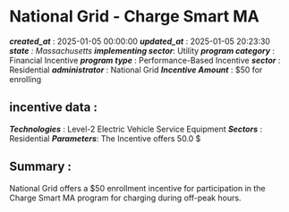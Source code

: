 # National Grid - Charge Smart MA 
 ***created_at*** : 2025-01-05 00:00:00 
 ***updated_at*** : 2025-01-05 20:23:30 
 ***state** : Massachusetts 
 **implementing sector***: Utility 
 ***program category*** : Financial Incentive 
 ***program type*** : Performance-Based Incentive 
 ***sector*** : Residential 
 ***administrator*** : National Grid 
 ***Incentive Amount*** : $50 for enrolling

 
 ## incentive data : 
 ***Technologies*** : Level-2 Electric Vehicle Service Equipment 
 ***Sectors*** : Residential 
 ***Parameters***: The Incentive offers 50.0 $ 
 
 ## Summary : 
 National Grid offers a $50 enrollment incentive for participation in the
Charge Smart MA program for charging during off-peak hours.

 
 
